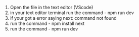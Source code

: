 
1) Open the file in the text editor (VScode)
2) in your text editor terminal run the command - npm run dev
3) if your got a error saying next: command not found 
4) run the command - npm install next
5) run the command - npm run dev


